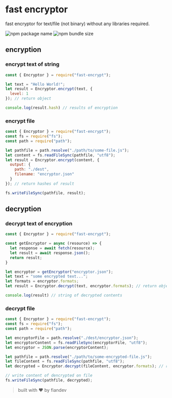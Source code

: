 # fast encryptor
fast encryptor for text/file (not binary) without any libraries required.

![npm package name](https://img.shields.io/npm/v/fast-encrypt?label=fast-encrypt&style=plastic)
![npm bundle size](https://img.shields.io/bundlephobia/minzip/fast-encrypt?style=plastic)

## encryption
### encrypt text of string

```javascript
const { Encryptor } = require("fast-encrypt");

let text = "Hello World!";
let result = Encryptor.encrypt(text, {
  level: 1
}); // return object

console.log(result.hash) // results of encryption
```

### encrypt file

```javascript
const { Encryptor } = require("fast-encrypt");
const fs = require("fs");
const path = require("path");

let pathfile = path.resolve("./path/to/some-file.js");
let content = fs.readFileSync(pathfile, "utf8");
let result = Encryptor.encrypt(content, {
  output: {
    path: "./dest",
    filename: "encryptor.json"
  }
}); // return hashes of result

fs.writeFileSync(pathfile, result);
```

## decryption
### decrypt text of encryption

```javascript
const { Encryptor } = require("fast-encrypt");

const getEncryptor = async (resource) => {
  let response = await fetch(resource);
  let result = await response.json();
  return result;
}

let encryptor = getEncryptor("encryptor.json");
let text = "some encrypted text...";
let formats = encryptor.formats;
let result = Encryptor.decrypt(text, encryptor.formats); // return object

console.log(result) // string of decrypted contents
```

### decrypt file

```javascript
const { Encryptor } = require("fast-encrypt");
const fs = require("fs");
const path = require("path");

let encryptorFile = path.resolve("./dest/encryptor.json");
let encryptorContent = fs.readFileSync(encryptorFile, "utf8");
let encryptor = JSON.parse(encryptorContent);

let pathfile = path.resolve("./path/to/some-encrypted-file.js");
let fileContent = fs.readFileSync(pathfile, "utf8");
let decrypted = Encryptor.decrypt(fileContent, encryptor.formats); // return decrypted file contents

// write content of dencrypted on file
fs.writeFileSync(pathfile, decrypted);
```


> built with ♥️ by fiandev